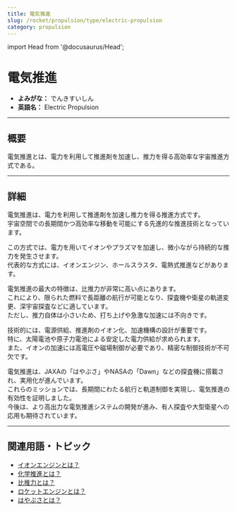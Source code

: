 ```yaml
---
title: 電気推進
slug: /rocket/propulsion/type/electric-propulsion
category: propulsion
---
```


import Head from '@docusaurus/Head';

<Head>
  <script type="application/ld+json">
    {`{
      "@context": "https://schema.org",
      "@type": "DefinedTerm",
      "name": "電気推進",
      "inDefinedTermSet": "https://www.space-portal.org",
      "termCode": "rocket/propulsion/type/electric-propulsion",
      "description": "電気推進とは、電力を利用して推進剤を加速し、推力を得る高効率な宇宙推進方式である。",
      "url": "https://www.space-portal.org/docs/rocket/propulsion/type/electric-propulsion"
    }`}
  </script>
</Head>

# 電気推進

- **よみがな：** でんきすいしん  
- **英語名：** Electric Propulsion  

---

## 概要

電気推進とは、電力を利用して推進剤を加速し、推力を得る高効率な宇宙推進方式である。

---

## 詳細

電気推進は、電力を利用して推進剤を加速し推力を得る推進方式です。  
宇宙空間での長期間かつ高効率な移動を可能にする先進的な推進技術となっています。  

この方式では、電力を用いてイオンやプラズマを加速し、微小ながら持続的な推力を発生させます。  
代表的な方式には、イオンエンジン、ホールスラスタ、電熱式推進などがあります。  

電気推進の最大の特徴は、比推力が非常に高い点にあります。  
これにより、限られた燃料で長距離の航行が可能となり、探査機や衛星の軌道変更、深宇宙探査などに適しています。  
ただし、推力自体は小さいため、打ち上げや急激な加速には不向きです。  

技術的には、電源供給、推進剤のイオン化、加速機構の設計が重要です。  
特に、太陽電池や原子力電池による安定した電力供給が求められます。  
また、イオンの加速には高電圧や磁場制御が必要であり、精密な制御技術が不可欠です。  

電気推進は、JAXAの「はやぶさ」やNASAの「Dawn」などの探査機に搭載され、実用化が進んでいます。  
これらのミッションでは、長期間にわたる航行と軌道制御を実現し、電気推進の有効性を証明しました。  
今後は、より高出力な電気推進システムの開発が進み、有人探査や大型衛星への応用も期待されています。

---

## 関連用語・トピック

- [イオンエンジンとは？](/docs/rocket/propulsion/type/ion-engine)
- [化学推進とは？](/docs/rocket/propulsion/type/chemical-propulsion)
- [比推力とは？](/docs/rocket/propulsion/system/isp)
- [ロケットエンジンとは？](/docs/rocket/propulsion/rocket-engine)
- [はやぶさとは？](/docs/explorer/mission/hayabusa)